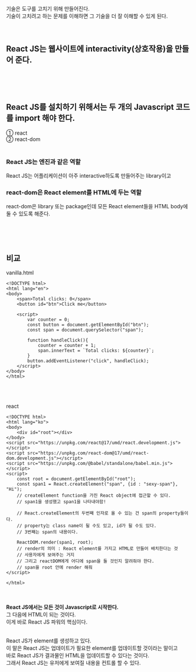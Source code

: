 기술은 도구를 고치기 위해 만들어진다. <br>
기술이 고치려고 하는 문제를 이해하면 그 기술을 더 잘 이해할 수 있게 된다. <br><br><br>

## React JS는 웹사이트에 interactivity(상호작용)을 만들어 준다.


<br><br><br>
## React JS를 설치하기 위해서는 두 개의 Javascript 코드를 import 해야 한다.
① react <br>
② react-dom <br><br>

### React JS는 엔진과 같은 역할
React JS는 어플리케이션이 아주 interactive하도록 만들어주는 library이고<br>

### react-dom은 React element를 HTML에 두는 역할
react-dom은 library 또는 package인데 모든 React element들을 HTML body에 둘 수 있도록 해준다.<br>


<br><br><br>

## 비교 

vanilla.html<br>
```
<!DOCTYPE html>
<html lang="en">
<body>
    <span>Total clicks: 0</span>
    <button id="btn">Click me</button>

    <script>
        var counter = 0;
        const button = document.getElementById("btn");
        const span = document.querySelector("span");

        function handleClick(){
            counter = counter + 1;
            span.innerText = `Total clicks: ${counter}`;
        }
        button.addEventListener("click", handleClick);
    </script>
</body>
</html>
```
<br><br><br>
react <br>
```
<!DOCTYPE html>
<html lang="ko">
<body>
    <div id="root"></div>
</body>
<script src="https://unpkg.com/react@17/umd/react.development.js"></script>
<script src="https://unpkg.com/react-dom@17/umd/react-dom.development.js"></script>
<script src="https://unpkg.com/@babel/standalone/babel.min.js"></script>
<script>
    const root = document.getElementById("root");
    const span1 = React.createElement("span", {id : "sexy-span"}, "Hi");
    // createElement function을 가진 React object에 접근할 수 있다.
    // span1을 생성했고 span1을 나타내야함! 

    // React.createElement의 두번째 인자로 올 수 있는 건 span의 property들이다.
    // property는 class name이 될 수도 있고, id가 될 수도 있다.
    // 3번째는 span의 내용이다. 

    ReactDOM.render(span1, root);
    // render의 의미 : React element를 가지고 HTML로 만들어 배치한다는 것
    // 사용자에게 보여주는 거지 
    // 그리고 reactDOM에게 어디에 span을 둘 것인지 알려줘야 한다.
    // span을 root 안에 render 해줘 
</script>

</html>
```
<br><br>
**React JS에서는 모든 것이 Javascript로 시작한다.**<br>
그 다음에 HTML이 되는 것이다.<br>
이게 바로 React JS 파워의 핵심이다.<br><br>

React JS가 element를 생성하고 있다.<br>
이 말은 React JS는 업데이트가 필요한 element를 업데이트할 것이라는 말이고<br>
바로 React JS가 결과물인 HTML을 업데이트할 수 있다는 것이다.<br>
그래서 React JS는 유저에게 보여질 내용을 컨트롤 할 수 있다.<br>
<br><br><br>


